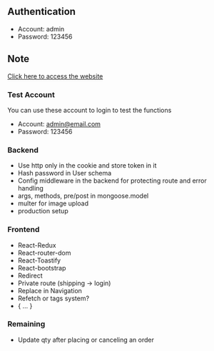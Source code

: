 ## Authentication

-   Account: admin
-   Password: 123456

## Note

[Click here to access the website](https://proshop-l9q8.onrender.com/)

### Test Account

You can use these account to login to test the functions

-   Account: admin@email.com
-   Password: 123456

### Backend

-   Use http only in the cookie and store token in it
-   Hash password in User schema
-   Config middleware in the backend for protecting route and error handling
-   args, methods, pre/post in mongoose.model
-   multer for image upload
-   production setup

### Frontend

-   React-Redux
-   React-router-dom
-   React-Toastify
-   React-bootstrap
-   Redirect
-   Private route (shipping -> login)
-   Replace in Navigation
-   Refetch or tags system?
-   { ... }

### Remaining

-   Update qty after placing or canceling an order
